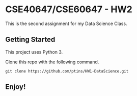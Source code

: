 # CSE40647/CSE60647 - HW2

This is the second assignment for my Data Science Class.

## Getting Started

This project uses Python 3.

Clone this repo with the following command.

```
git clone https://github.com/ptins/HW1-DataScience.git
```

## Enjoy!